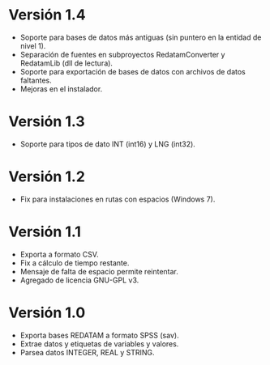 ﻿# Versión 1.4
- Soporte para bases de datos más antiguas (sin puntero en la entidad de nivel 1).
- Separación de fuentes en subproyectos RedatamConverter y RedatamLib (dll de lectura).
- Soporte para exportación de bases de datos con archivos de datos faltantes.
- Mejoras en el instalador.

# Versión 1.3
- Soporte para tipos de dato INT (int16) y LNG (int32).

# Versión 1.2
- Fix para instalaciones en rutas con espacios (Windows 7).

# Versión 1.1
- Exporta a formato CSV.
- Fix a cálculo de tiempo restante.
- Mensaje de falta de espacio permite reintentar.
- Agregado de licencia GNU-GPL v3.

# Versión 1.0
- Exporta bases REDATAM a formato SPSS (sav).
- Extrae datos y etiquetas de variables y valores.
- Parsea datos INTEGER, REAL y STRING.


